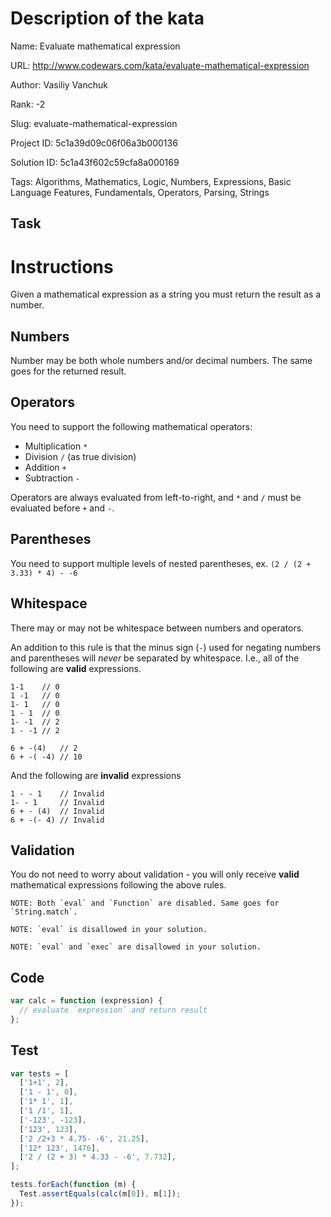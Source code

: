 # Description of the kata

Name: Evaluate mathematical expression

URL: http://www.codewars.com/kata/evaluate-mathematical-expression

Author: Vasiliy Vanchuk

Rank: -2

Slug: evaluate-mathematical-expression

Project ID: 5c1a39d09c06f06a3b000136

Solution ID: 5c1a43f602c59cfa8a000169

Tags: Algorithms, Mathematics, Logic, Numbers, Expressions, Basic Language Features, Fundamentals, Operators, Parsing, Strings

## Task

# Instructions

Given a mathematical expression as a string you must return the result as a number.

## Numbers
Number may be both whole numbers and/or decimal numbers. The same goes for the returned result.

## Operators
You need to support the following mathematical operators:

 - Multiplication `*`
 - Division `/` (as true division)
 - Addition `+`
 - Subtraction `-`

Operators are always evaluated from left-to-right, and `*` and `/` must be evaluated before `+` and `-`.

## Parentheses
You need to support multiple levels of nested parentheses, ex. `(2 / (2 + 3.33) * 4) - -6`

## Whitespace
There may or may not be whitespace between numbers and operators.

An addition to this rule is that the minus sign (`-`) used for negating numbers and parentheses will *never* be separated by whitespace. I.e., all of the following are **valid** expressions.

```
1-1    // 0
1 -1   // 0
1- 1   // 0
1 - 1  // 0
1- -1  // 2
1 - -1 // 2

6 + -(4)   // 2
6 + -( -4) // 10
```

And the following are **invalid** expressions
```
1 - - 1    // Invalid
1- - 1     // Invalid
6 + - (4)  // Invalid
6 + -(- 4) // Invalid
```

## Validation
You do not need to worry about validation - you will only receive **valid** mathematical expressions following the above rules.

```if:javascript
NOTE: Both `eval` and `Function` are disabled. Same goes for `String.match`.
```

```if:php
NOTE: `eval` is disallowed in your solution.
```

```if:python
NOTE: `eval` and `exec` are disallowed in your solution.
```

## Code

```javascript
var calc = function (expression) {
  // evaluate `expression` and return result
};
```

## Test

```javascript
var tests = [
  ['1+1', 2],
  ['1 - 1', 0],
  ['1* 1', 1],
  ['1 /1', 1],
  ['-123', -123],
  ['123', 123],
  ['2 /2+3 * 4.75- -6', 21.25],
  ['12* 123', 1476],
  ['2 / (2 + 3) * 4.33 - -6', 7.732],
];

tests.forEach(function (m) {
  Test.assertEquals(calc(m[0]), m[1]);
});
```

